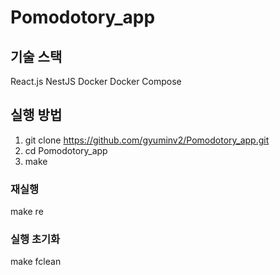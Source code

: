 # Pomodotory_app

## 기술 스택
React.js
NestJS
Docker
Docker Compose

## 실행 방법
1. git clone https://github.com/gyuminv2/Pomodotory_app.git
2. cd Pomodotory_app
3. make

### 재실행
make re

### 실행 초기화
make fclean
